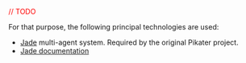 <!-- --- title: Core system documentation -->

<font color="red">// TODO</font>

For that purpose, the following principal technologies are used:
* [Jade](http://jade.tilab.com/) multi-agent system. Required by the original Pikater project.
* [Jade documentation](http://jade.tilab.com/doc/)
